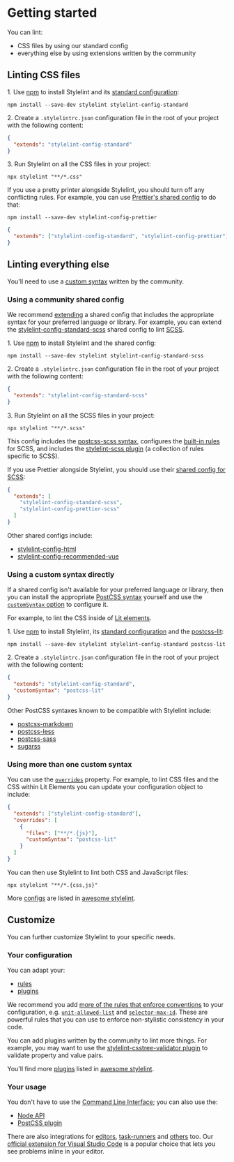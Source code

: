 # Getting started

You can lint:

- CSS files by using our standard config
- everything else by using extensions written by the community

## Linting CSS files

1\. Use [npm](https://docs.npmjs.com/about-npm/) to install Stylelint and its [standard configuration](https://github.com/stylelint/stylelint-config-standard):

```shell
npm install --save-dev stylelint stylelint-config-standard
```

2\. Create a `.stylelintrc.json` configuration file in the root of your project with the following content:

```json
{
  "extends": "stylelint-config-standard"
}
```

3\. Run Stylelint on all the CSS files in your project:

```shell
npx stylelint "**/*.css"
```

If you use a pretty printer alongside Stylelint, you should turn off any conflicting rules. For example, you can use [Prettier's shared config](https://github.com/prettier/stylelint-config-prettier) to do that:

```shell
npm install --save-dev stylelint-config-prettier
```

```json
{
  "extends": ["stylelint-config-standard", "stylelint-config-prettier"]
}
```

## Linting everything else

You'll need to use a [custom syntax](usage/options.md#customsyntax) written by the community.

### Using a community shared config

We recommend [extending](../user-guide/configure.md#extends) a shared config that includes the appropriate syntax for your preferred language or library. For example, you can extend the [stylelint-config-standard-scss](https://www.npmjs.com/package/stylelint-config-standard-scss) shared config to lint [SCSS](https://sass-lang.com/).

1\. Use [npm](https://docs.npmjs.com/about-npm/) to install Stylelint and the shared config:

```console
npm install --save-dev stylelint stylelint-config-standard-scss
```

2\. Create a `.stylelintrc.json` configuration file in the root of your project with the following content:

```json
{
  "extends": "stylelint-config-standard-scss"
}
```

3\. Run Stylelint on all the SCSS files in your project:

```shell
npx stylelint "**/*.scss"
```

This config includes the [postcss-scss syntax](https://github.com/postcss/postcss-scss), configures the [built-in rules](../user-guide/rules/list.md) for SCSS, and includes the [stylelint-scss plugin](https://www.npmjs.com/package/stylelint-scss) (a collection of rules specific to SCSS).

If you use Prettier alongside Stylelint, you should use their [shared config for SCSS](https://github.com/prettier/stylelint-config-prettier-scss):

```json
{
  "extends": [
    "stylelint-config-standard-scss",
    "stylelint-config-prettier-scss"
  ]
}
```

Other shared configs include:

- [stylelint-config-html](https://www.npmjs.com/package/stylelint-config-html)
- [stylelint-config-recommended-vue](https://www.npmjs.com/package/stylelint-config-recommended-vue)

### Using a custom syntax directly

If a shared config isn't available for your preferred language or library, then you can install the appropriate [PostCSS syntax](https://github.com/postcss/postcss#syntaxes) yourself and use the [`customSyntax` option](../user-guide/usage/options.md#customSyntax) to configure it.

For example, to lint the CSS inside of [Lit elements](https://lit.dev/).

1\. Use [npm](https://docs.npmjs.com/about-npm/) to install Stylelint, its [standard configuration](https://github.com/stylelint/stylelint-config-standard) and the [postcss-lit](https://www.npmjs.com/package/postcss-lit):

```shell
npm install --save-dev stylelint stylelint-config-standard postcss-lit
```

2\. Create a `.stylelintrc.json` configuration file in the root of your project with the following content:

```json
{
  "extends": "stylelint-config-standard",
  "customSyntax": "postcss-lit"
}
```

Other PostCSS syntaxes known to be compatible with Stylelint include:

- [postcss-markdown](https://www.npmjs.com/package/postcss-markdown)
- [postcss-less](https://www.npmjs.com/package/postcss-less)
- [postcss-sass](https://www.npmjs.com/package/postcss-sass)
- [sugarss](https://www.npmjs.com/package/sugarss)

### Using more than one custom syntax

You can use the [`overrides`](configure.md#overrides) property. For example, to lint CSS files and the CSS within Lit Elements you can update your configuration object to include:

```json
{
  "extends": ["stylelint-config-standard"],
  "overrides": [
    {
      "files": ["**/*.{js}"],
      "customSyntax": "postcss-lit"
    }
  ]
}
```

You can then use Stylelint to lint both CSS and JavaScript files:

```console
npx stylelint "**/*.{css,js}"
```

More [configs](https://github.com/stylelint/awesome-stylelint#configs) are listed in [awesome stylelint](https://github.com/stylelint/awesome-stylelint).

## Customize

You can further customize Stylelint to your specific needs.

### Your configuration

You can adapt your:

- [rules](configure.md#rules)
- [plugins](configure.md#plugins)

We recommend you add [more of the rules that enforce conventions](rules/list.md#enforce-conventions) to your configuration, e.g. [`unit-allowed-list`](../../lib/rules/unit-allowed-list/README.md) and [`selector-max-id`](../../lib/rules/selector-max-id/README.md). These are powerful rules that you can use to enforce non-stylistic consistency in your code.

You can add plugins written by the community to lint more things. For example, you may want to use the [stylelint-csstree-validator plugin](https://github.com/csstree/stylelint-validator) to validate property and value pairs.

You'll find more [plugins](https://github.com/stylelint/awesome-stylelint#plugins) listed in [awesome stylelint](https://github.com/stylelint/awesome-stylelint).

### Your usage

You don't have to use the [Command Line Interface](usage/cli.md); you can also use the:

- [Node API](usage/node-api.md)
- [PostCSS plugin](usage/postcss-plugin.md)

There are also integrations for [editors](integrations/editor.md), [task-runners](integrations/task-runner.md) and [others](integrations/other.md) too. Our [official extension for Visual Studio Code](https://marketplace.visualstudio.com/items?itemName=stylelint.vscode-stylelint) is a popular choice that lets you see problems inline in your editor.
